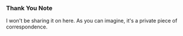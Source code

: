 ### Thank You Note

I won't be sharing it on here. As you can imagine, it's a private piece of correspondence. 
